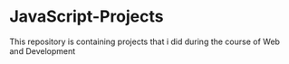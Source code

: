 # JavaScript-Projects
This repository is containing projects that i did during the course of Web and Development 
